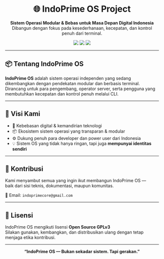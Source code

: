 <h1 align="center">
  🌐 IndoPrime OS Project
</h1>

<p align="center">
  <strong>Sistem Operasi Modular & Bebas untuk Masa Depan Digital Indonesia</strong><br>
  Dibangun dengan fokus pada kesederhanaan, kecepatan, dan kontrol penuh dari terminal.
</p>

<p align="center">
  <img src="https://img.shields.io/badge/status-Aktif%20Dikembangkan-yellow" />
  <img src="https://img.shields.io/badge/type-Modular%20CLI--Only-blue" />
  <img src="https://img.shields.io/badge/platform-Server%20%26%20Terminal-green" />
</p>

---

## 📦 Tentang IndoPrime OS

**IndoPrime OS** adalah sistem operasi independen yang sedang dikembangkan dengan pendekatan modular dan berbasis terminal.  
Dirancang untuk para pengembang, operator server, serta pengguna yang membutuhkan kecepatan dan kontrol penuh melalui CLI.

---

## 🎯 Visi Kami

- 🔐 Kebebasan digital & kemandirian teknologi
- 📦 Ekosistem sistem operasi yang transparan & modular
- ⚙️ Dukung penuh para developer dan power user dari Indonesia
- 💡 Sistem OS yang tidak hanya ringan, tapi juga **mempunyai identitas sendiri**

---

## 🤝 Kontribusi

Kami menyambut semua yang ingin ikut membangun IndoPrime OS —  
baik dari sisi teknis, dokumentasi, maupun komunitas.

📩 Email: `indoprimecore@gmail.com`  

---

## 📜 Lisensi

IndoPrime OS mengikuti lisensi **Open Source GPLv3**  
Silakan gunakan, kembangkan, dan distribusikan ulang dengan tetap menjaga etika kontribusi.

---

<p align="center">
  <strong>“IndoPrime OS — Bukan sekadar sistem. Tapi gerakan.”</strong>
</p>
